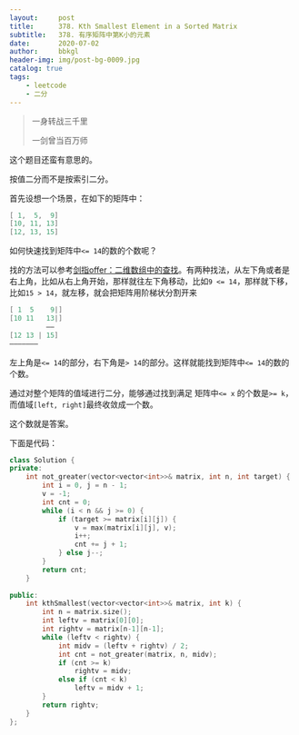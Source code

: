 ```yaml
---
layout:     post
title:      378. Kth Smallest Element in a Sorted Matrix
subtitle:   378. 有序矩阵中第K小的元素
date:       2020-07-02
author:     bbkgl
header-img: img/post-bg-0009.jpg
catalog: true
tags:
    - leetcode
    - 二分
---
```


>  一身转战三千里
>
> 一剑曾当百万师

这个题目还蛮有意思的。

按值二分而不是按索引二分。

首先设想一个场景，在如下的矩阵中：

```cpp
[ 1,  5,  9]
[10, 11, 13]
[12, 13, 15]
```

如何快速找到矩阵中`<= 14`的数的个数呢？

找的方法可以参考[剑指offer：二维数组中的查找](<https://bbkgl.github.io/2019/09/26/%E4%BA%8C%E7%BB%B4%E6%95%B0%E7%BB%84%E4%B8%AD%E7%9A%84%E6%9F%A5%E6%89%BE/>)。有两种找法，从左下角或者是右上角，比如从右上角开始，那样就往左下角移动，比如`9 <= 14`，那样就下移，比如`15 > 14`，就左移，就会把矩阵用阶梯状分割开来

```cpp
[ 1  5    9|]
[10 11   13|]
         ——
[12 13 | 15]
———————
```

左上角是`<= 14`的部分，右下角是`> 14`的部分。这样就能找到矩阵中`<= 14`的数的个数。

通过对整个矩阵的值域进行二分，能够通过找到满足 矩阵中`<= x` 的个数是`>= k`，而值域`[left, right]`最终收敛成一个数。

这个数就是答案。

下面是代码：

```cpp
class Solution {
private:
    int not_greater(vector<vector<int>>& matrix, int n, int target) {
        int i = 0, j = n - 1;
        v = -1;
        int cnt = 0;
        while (i < n && j >= 0) {
            if (target >= matrix[i][j]) {
                v = max(matrix[i][j], v);
                i++;
                cnt += j + 1;
            } else j--;
        }
        return cnt;
    }
    
public:
    int kthSmallest(vector<vector<int>>& matrix, int k) {
        int n = matrix.size();
        int leftv = matrix[0][0];
        int rightv = matrix[n-1][n-1];
        while (leftv < rightv) {
            int midv = (leftv + rightv) / 2;
            int cnt = not_greater(matrix, n, midv);
            if (cnt >= k)
                rightv = midv;
            else if (cnt < k)
                leftv = midv + 1;
        }
        return rightv;
    }
};
```

